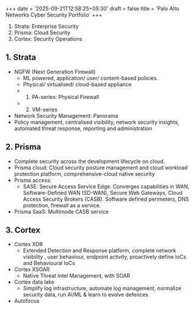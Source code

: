 +++
date = '2025-09-21T12:58:25+05:30'
draft = false 
title = 'Palo Alto Networks Cyber Security Portfolio'
+++

1. Strata: Enterprise Security
2. Prisma: Cloud Security
3. Cortex: Security Operations

## 1. Strata
- NGFW (Next Generation Firewall)
  - ML powered, application/ user/ content-based policies.
  - Physical/ virtualised/ cloud-based appliance
  - 1. PA-series: Physical Firewall
  - 2. VM-series
- Network Security Management: Panorama
- Policy management, centralised visibility, network security insights, automated threat response, reporting and administration

## 2. Prisma
- Complete security across the development lifecycle on cloud.
- Prisma cloud: Cloud security posture management and cloud workload protection platform, comprehensive-cloud native security
- Prisma access: 
  - SASE: Secure Access Service Edge. Converges capabilities in WAN, Software-Defined WAN (SD-WAN), Secure Web Gateways, Cloud Access Security Brokers (CASB). Software defined perimeters, DNS protection, firewall as a service.
- Prisma SaaS: Multimode CASB service

## 3. Cortex
- Cortex XDR
  - Extended Detection and Response platform, complete network visibility , user behaviour, endpoint activity, proactively define IoCs and Behavioural IoCs
- Cortex XSOAR
  - Native Threat Intel Management, with SOAR
- Cortex data lake
  - Simplify log infrastructure, automate log management, normalize security data, run AI/ML & learn to evolve defences
- Autofocus
